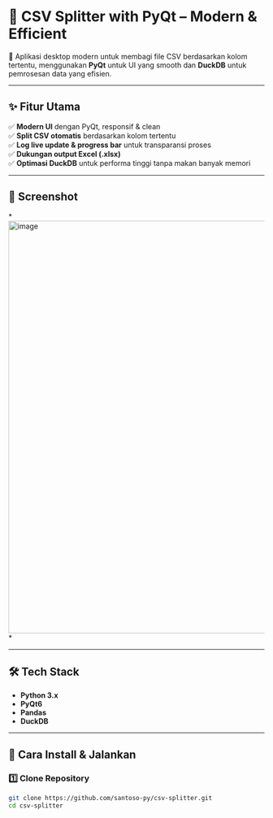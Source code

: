 # 🚀 CSV Splitter with PyQt – Modern & Efficient  

📌 Aplikasi desktop modern untuk membagi file CSV berdasarkan kolom tertentu, menggunakan **PyQt** untuk UI yang smooth dan **DuckDB** untuk pemrosesan data yang efisien.  

---

## **✨ Fitur Utama**  
✅ **Modern UI** dengan PyQt, responsif & clean  
✅ **Split CSV otomatis** berdasarkan kolom tertentu  
✅ **Log live update & progress bar** untuk transparansi proses  
✅ **Dukungan output Excel (.xlsx)**  
✅ **Optimasi DuckDB** untuk performa tinggi tanpa makan banyak memori  

---

## **📸 Screenshot**  
*<img width="812" alt="image" src="https://github.com/user-attachments/assets/85031897-17f8-4947-a20b-653fb7e77ebf" />
*  

---

## **🛠️ Tech Stack**  
- **Python 3.x**  
- **PyQt6**  
- **Pandas**  
- **DuckDB**  

---

## **📌 Cara Install & Jalankan**  
### **1️⃣ Clone Repository**  
```bash
git clone https://github.com/santoso-py/csv-splitter.git
cd csv-splitter
